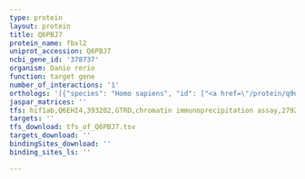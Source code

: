 ```yaml
---
type: protein
layout: protein
title: Q6PBJ7
protein_name: fbxl2
uniprot_accession: Q6PBJ7
ncbi_gene_id: '378737'
organism: Danio rerio
function: target gene
number_of_interactions: '1'
orthologs: '[{"species": "Homo sapiens", "id": ["<a href=\"/protein/q9ukc9\">Q9UKC9</a>"]}, {"species": "Mus musculus", "id": ["<a href=\"/protein/q8bh16\">Q8BH16</a>"]}, {"species": "Rattus norvegicus", "id": ["F1M768"]}, {"species": "Drosophila melanogaster", "id": ["A8DYA5"]}, {"species": "Caenorhabditis elegans", "id": ["<a href=\"/protein/p34284\">P34284</a>"]}]'
jaspar_matrices: ''
tfs: hif1ab,Q6EHI4,393202,GTRD,chromatin immunoprecipitation assay,27924024%5Buid%5D,No
targets: ''
tfs_download: tfs_of_Q6PBJ7.tsv
targets_download: ''
bindingSites_download: ''
binding_sites_ls: ''

---
```

